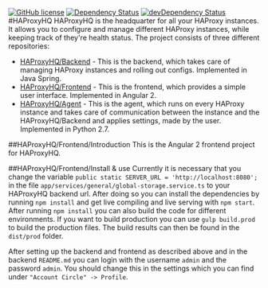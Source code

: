 [![GitHub license](https://img.shields.io/badge/license-MIT-brightgreen.svg)]() [![Dependency Status](https://david-dm.org/haproxyhq/frontend.svg)](https://david-dm.org/haproxyhq/frontend) [![devDependency Status](https://david-dm.org/haproxyhq/frontend/dev-status.svg)](https://david-dm.org/haproxyhq/frontend#info=devDependencies)
#HAProxyHQ
HAProxyHQ is the headquarter for all your HAProxy instances. It allows you to configure and manage different HAProxy instances, while keeping track of they're health status. The project consists of three different repositories:
- [HAProxyHQ/Backend](https://github.com/haproxyhq/backend) - This is the backend, which takes care of managing HAProxy instances and rolling out configs. Implemented in Java Spring.
- [HAProxyHQ/Frontend](https://github.com/haproxyhq/frontend) - This is the frontend, which provides a simple user interface. Implemented in Angular 2.
- [HAProxyHQ/Agent](https://github.com/haproxyhq/agent) - This is the agent, which runs on every HAProxy instance and takes care of communication between the instance and the HAProxyHQ/Backend and applies settings, made by the user. Implemented in Python 2.7.

##HAProxyHQ/Frontend/Introduction
This is the Angular 2 frontend project for HAProxyHQ.

##HAProxyHQ/Frontend/Install & use
Currently it is necessary that you change the variable ```public static SERVER_URL = 'http://localhost:8080';``` in the file ```app/services/general/global-storage.service.ts``` to your HAProxyHQ backend url.
After doing so you can install the dependencies by running ```npm install``` and get live compiling and live serving with ```npm start```.
After running ```npm install``` you can also build the code for different environments. If you want to build production you can use ```gulp build.prod``` to build the production files. The build results can then be found in the ```dist/prod``` folder.

After setting up the backend and frontend as described above and in the backend ```README.md``` you can login with the username ```admin``` and the password ```admin```. You should change this in the settings which you can find under ```"Account Circle" -> Profile```.
